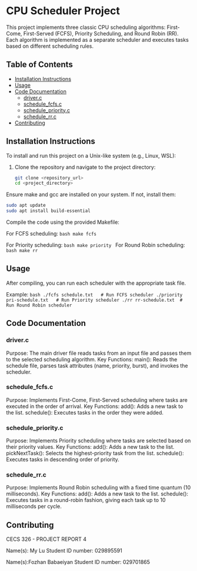 # CPU Scheduler Project

This project implements three classic CPU scheduling algorithms: First-Come, First-Served (FCFS), Priority Scheduling, and Round Robin (RR). Each algorithm is implemented as a separate scheduler and executes tasks based on different scheduling rules.

## Table of Contents
- [Installation Instructions](#installation-instructions)
- [Usage](#usage)
- [Code Documentation](#code-documentation)
  - [driver.c](#driverc)
  - [schedule_fcfs.c](#schedule_fcfsc)
  - [schedule_priority.c](#schedule_priorityc)
  - [schedule_rr.c](#schedule_rrc)
- [Contributing](#contributing)


## Installation Instructions

To install and run this project on a Unix-like system (e.g., Linux, WSL):

1. Clone the repository and navigate to the project directory:

   ```bash
   git clone <repository_url>
   cd <project_directory>
   ```
Ensure make and gcc are installed on your system. If not, install them:
```bash
sudo apt update
sudo apt install build-essential
```
Compile the code using the provided Makefile:

For FCFS scheduling:
    ```bash
    make fcfs
    ```

For Priority scheduling:
    ```bash
    make priority
    ```
For Round Robin scheduling:
    ```bash
    make rr
    ```
## Usage
After compiling, you can run each scheduler with the appropriate task file.

Example:
    ```bash
    ./fcfs schedule.txt   # Run FCFS scheduler
    ./priority pri-schedule.txt   # Run Priority scheduler
    ./rr rr-schedule.txt  # Run Round Robin scheduler
    ```

## Code Documentation

### driver.c
Purpose: The main driver file reads tasks from an input file and passes them to the selected scheduling algorithm.
Key Functions:
main(): Reads the schedule file, parses task attributes (name, priority, burst), and invokes the scheduler.

### schedule_fcfs.c
Purpose: Implements First-Come, First-Served scheduling where tasks are executed in the order of arrival.
Key Functions:
add(): Adds a new task to the list.
schedule(): Executes tasks in the order they were added.

### schedule_priority.c
Purpose: Implements Priority scheduling where tasks are selected based on their priority values.
Key Functions:
add(): Adds a new task to the list.
pickNextTask(): Selects the highest-priority task from the list.
schedule(): Executes tasks in descending order of priority.

### schedule_rr.c
Purpose: Implements Round Robin scheduling with a fixed time quantum (10 milliseconds).
Key Functions:
add(): Adds a new task to the list.
schedule(): Executes tasks in a round-robin fashion, giving each task up to 10 milliseconds per cycle.

## Contributing
CECS 326 - PROJECT REPORT 4

Name(s): My Lu						Student ID number: 029895591

Name(s):Fozhan Babaeiyan 			Student ID number: 029701865 
